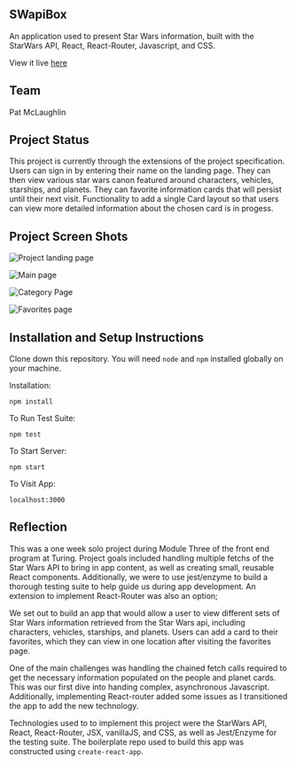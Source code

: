 ## SWapiBox

An application used to present Star Wars information, built with the StarWars API, React, React-Router, Javascript, and CSS.

View it live [here](http://starwarswikipm.surge.sh/)
## Team

Pat McLaughlin

## Project Status

This project is currently through the extensions of the project specification. Users can sign in by entering their name on the landing page. They can then view various star wars canon featured around characters, vehicles, starships, and planets. They can favorite information cards that will persist until their next visit. Functionality to add a single Card layout so that users can view more detailed information about the chosen card is in progess. 

## Project Screen Shots

![Project landing page](readme-images/landing-page.png)

![Main page](readme-images/main.png)

![Category Page](readme-images/category.png)

![Favorites page](readme-images/favs.png)

## Installation and Setup Instructions

Clone down this repository. You will need `node` and `npm` installed globally on your machine.  

Installation:

`npm install`  

To Run Test Suite:  

`npm test`  

To Start Server:

`npm start`  

To Visit App:

`localhost:3000`

## Reflection

This was a one week solo project during Module Three of the front end program at Turing. Project goals included handling multiple fetchs of the Star Wars API to bring in app content, as well as creating small, reusable React components. Additionally, we were to use jest/enzyme to build a thorough testing suite to help guide us during app development. An extension to implement React-Router was also an option;

We set out to build an app that would allow a user to view different sets of Star Wars information retrieved from the Star Wars api, including characters, vehicles, starships, and planets. Users can add a card to their favorites, which they can view in one location after visiting the favorites page. 

One of the main challenges was handling the chained fetch calls required to get the necessary information populated on the people and planet cards. This was our first dive into handing complex, asynchronous Javascript. Additionally, implementing React-router added some issues as I transitioned the app to add the new technology. 

Technologies used to to implement this project were the StarWars API, React, React-Router, JSX, vanillaJS, and CSS, as well as Jest/Enzyme for the testing suite. The boilerplate repo used to build this app was constructed using `create-react-app`.
